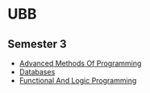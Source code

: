 # UBB

## Semester 3

- [Advanced Methods Of Programming](https://github.com/mirzalorena/Toy-Language-Interpreter)
- [Databases](https://github.com/mirzalorena/Databases)
- [Functional And Logic Programming](https://github.com/mirzalorena/Functional-and-Logic-Programming)
  

